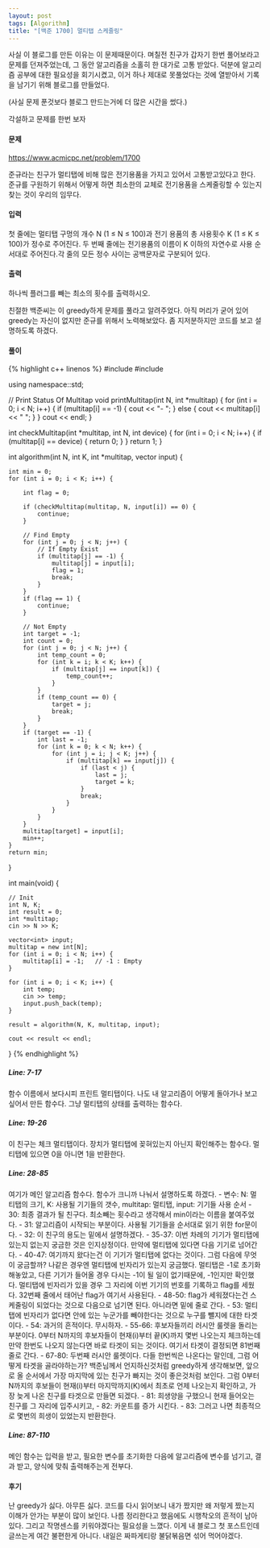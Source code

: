 ```yaml
---
layout: post
tags: [Algorithm]
title: "[백준 1700] 멀티탭 스케줄링"
---
```

<p>
사실 이 블로그를 만든 이유는 이 문제때문이다.
며칠전 친구가 갑자기 한번 풀어보라고 문제를 던져주었는데, 그 동안 알고리즘을 소홀히 한 대가로 고통 받았다.
덕분에 알고리즘 공부에 대한 필요성을 회기시켰고, 이거 하나 제대로 못풀었다는 것에 열받아서 기록을 남기기 위해 블로그를 만들었다.
</p>
<p>
(사실 문제 푼것보다 블로그 만드는거에 더 많은 시간을 썼다.)
</p>

각설하고 문제를 한번 보자

<h4>문제</h4>
<a href="https://www.acmicpc.net/problem/1700">https://www.acmicpc.net/problem/1700</a>

<p>
준규라는 친구가 멀티탭에 비해 많은 전기용품을 가지고 있어서 고통받고있다고 한다. 준규를 구원하기 위해서 어떻게 하면 최소한의 교체로 전기용품을 스케줄링할 수 있는지 찾는 것이 우리의 임무다.
</p>

<h4>입력</h4>
<div class="message">
첫 줄에는 멀티탭 구멍의 개수 N (1 ≤ N ≤ 100)과 전기 용품의 총 사용횟수 K (1 ≤ K ≤ 100)가 정수로 주어진다. 두 번째 줄에는 전기용품의 이름이 K 이하의 자연수로 사용 순서대로 주어진다.각 줄의 모든 정수 사이는 공백문자로 구분되어 있다.
</div>
<h4>출력</h4>
<div class="message">
하나씩 플러그를 빼는 최소의 횟수를 출력하시오. 
</div>
<p>
친절한 백준씨는 이 greedy하게 문제를 풀라고 알려주었다. 아직 머리가 굳어 있어 greedy는 자신이 없지만 준규를 위해서 노력해보았다. 좀 지저분하지만 코드를 보고 설명하도록 하겠다.
</p>
<h4>풀이</h4>
{% highlight c++ linenos %}
#include<iostream>
#include<vector>

using namespace::std;

// Print Status Of Multitap
void printMultitap(int N, int *multitap) {
	for (int i = 0; i < N; i++) {
		if (multitap[i] == -1) {
			cout << "- ";
		}
		else {
			cout << multitap[i] << " ";
		}
	}
	cout << endl;
}

int checkMultitap(int *multitap, int N, int device) {
	for (int i = 0; i < N; i++) {
		if (multitap[i] == device) {
			return 0;
		}
	}
	return 1;
}

int algorithm(int N, int K, int *multitap, vector<int> input) {

	int min = 0;
	for (int i = 0; i < K; i++) {

		int flag = 0;

		if (checkMultitap(multitap, N, input[i]) == 0) {
			continue;
		}

		// Find Empty
		for (int j = 0; j < N; j++) {
			// If Empty Exist
			if (multitap[j] == -1) {
				multitap[j] = input[i];
				flag = 1;
				break;
			}
		}
		if (flag == 1) {
			continue;
		}

		// Not Empty
		int target = -1;
		int count = 0;
		for (int j = 0; j < N; j++) {
			int temp_count = 0;
			for (int k = i; k < K; k++) {
				if (multitap[j] == input[k]) {
					temp_count++;
				}
			}
			if (temp_count == 0) {
				target = j;
				break;
			}
		}
		if (target == -1) {
			int last = -1;
			for (int k = 0; k < N; k++) {
				for (int j = i; j < K; j++) {
					if (multitap[k] == input[j]) {
						if (last < j) {
							last = j;
							target = k;
						}
						break;
					}
				}
			}
		}
		multitap[target] = input[i];
		min++;
	}
	return min;
}

int main(void) {

	// Init
	int N, K;
	int result = 0;
	int *multitap;
	cin >> N >> K;
	
	vector<int> input;
	multitap = new int[N];
	for (int i = 0; i < N; i++) {
		multitap[i] = -1;	// -1 : Empty
	}

	for (int i = 0; i < K; i++) {
		int temp;
		cin >> temp;
		input.push_back(temp);
	}

	result = algorithm(N, K, multitap, input);

	cout << result << endl;
}
{% endhighlight %}

<h5>
Line: 7-17
</h5>
함수 이름에서 보다시피 프린트 멀티탭이다. 나도 내 알고리즘이 어떻게 돌아가나 보고 싶어서 만든 함수다. 그냥 멀티탭의 상태를 출력하는 함수다.
<h5>
Line: 19-26
</h5>
이 친구는 체크 멀티탭이다. 장치가 멀티탭에 꽂혀있는지 아닌지 확인해주는 함수다. 멀티탭에 있으면 0을 아니면 1을 반환한다.
<h5>
Line: 28-85
</h5>
여기가 메인 알고리즘 함수다. 함수가 크니까 나눠서 설명하도록 하겠다. 
- 변수: N: 멀티탭의 크기, K: 사용될 기기들의 갯수, multitap: 멀티탭, input: 기기들 사용 순서
- 30: 최종 결과가 될 친구다. 최소빼는 횟수라고 생각해서 min이라는 이름을 붙여주었다.
- 31: 알고리즘이 시작되는 부분이다. 사용될 기기들을 순서대로 읽기 위한 for문이다.
- 32: 이 친구의 용도는 밑에서 설명하겠다. 
- 35-37: 이번 차례의 기기가 멀티탭에 있는지 없는지 궁금한 것은 인지상정이다. 만약에 멀티탭에 있다면 다음 기기로 넘어간다.
- 40-47: 여기까지 왔다는건 이 기기가 멀티탭에 없다는 것이다. 그럼 다음에 무엇이 궁금할까? 나같은 경우엔 멀티탭에 빈자리가 있는지 궁금했다. 멀티탭은 -1로 초기화해놓았고, 다른 기기가 들어올 경우 다시는 -1이 될 일이 없기때문에, -1인지만 확인했다. 멀티탭에 빈자리가 있을 경우 그 자리에 이번 기기의 번호를 기록하고 flag를 세웠다. 32번째 줄에서 태어난 flag가 여기서 사용된다. 
- 48-50: flag가 세워졌다는건 스케줄링이 되었다는 것으로 다음으로 넘기면 된다. 아니라면 밑에 줄로 간다.
- 53: 멀티탭에 빈자리가 없다면 안에 있는 누군가를 빼야한다는 것으로 누구를 뺄지에 대한 타겟이다. 
- 54: 과거의 흔적이다. 무시하자.
- 55-66: 후보자들끼리 러시안 룰렛을 돌리는 부분이다. 0부터 N까지의 후보자들이 현재(i)부터 끝(K)까지 몇번 나오는지 체크하는데 만약 한번도 나오지 않는다면 바로 타겟이 되는 것이다. 여기서 타겟이 결정되면 81번째 줄로 간다.
- 67-80: 두번째 러시안 룰렛이다. 다들 한번씩은 나온다는 말인데, 그럼 어떻게 타겟을 골라야하는가? 백준님께서 언지하신것처럼 greedy하게 생각해보면, 앞으로 올 순서에서 가장 마지막에 있는 친구가 빠지는 것이 좋은것처럼 보인다. 그럼 0부터 N까지의 후보들이 현재(i)부터 마지막까지(K)에서 최초로 언제 나오는지 확인하고, 가장 늦게 나온 친구를 타겟으로 만들면 되겠다. 
- 81: 희생양을 구했으니 현재 들어오는 친구를 그 자리에 입주시키고,
- 82: 카운트를 증가 시킨다.
- 83: 그러고 나면 최종적으로 몇번의 희생이 있었는지 반환한다.

<h5>
Line: 87-110
</h5>
메인 함수는 입력을 받고, 필요한 변수를 초기화한 다음에 알고리즘에 변수를 넘기고, 결과 받고, 양식에 맞춰 출력해주는게 전부다. 


<h4>후기</h4>
난 greedy가 싫다. 아무튼 싫다. 코드를 다시 읽어보니 내가 짰지만 왜 저렇게 짰는지 이해가 안가는 부분이 많이 보인다. 나름 정리한다고 했음에도 시행착오의 흔적이 남아있다. 그리고 작명센스를 키워야겠다는 필요성을 느꼈다. 이게 내 블로그 첫 포스트인데 글쓰는게 여간 불편한게 아니다. 내일은 짜파게티랑 불닭볶음면 섞어 먹어야겠다.